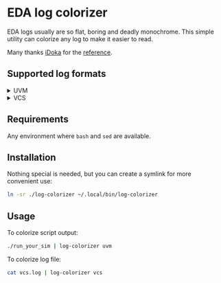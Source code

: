 # EDA log colorizer

EDA logs usually are so flat, boring and deadly monochrome. This simple utility can colorize any log to make it easier to read.

Many thanks [iDoka](https://github.com/iDoka) for the [reference](http://idoka.ru/blog/posts/colorize-fpga-vivado-log/).

## Supported log formats

<details>
  <summary>UVM</summary>

  ![uvm](img/uvm.png)
</details>

<details>
  <summary>VCS</summary>

  ![vcs](img/vcs.png)
</details>

## Requirements

Any environment where `bash` and `sed` are available.

## Installation

Nothing special is needed, but you can create a symlink for more convenient use:

```bash
ln -sr ./log-colorizer ~/.local/bin/log-colorizer
```

## Usage

To colorize script output:

```bash
./run_your_sim | log-colorizer uvm
```

To colorize log file:

```bash
cat vcs.log | log-colorizer vcs
```
